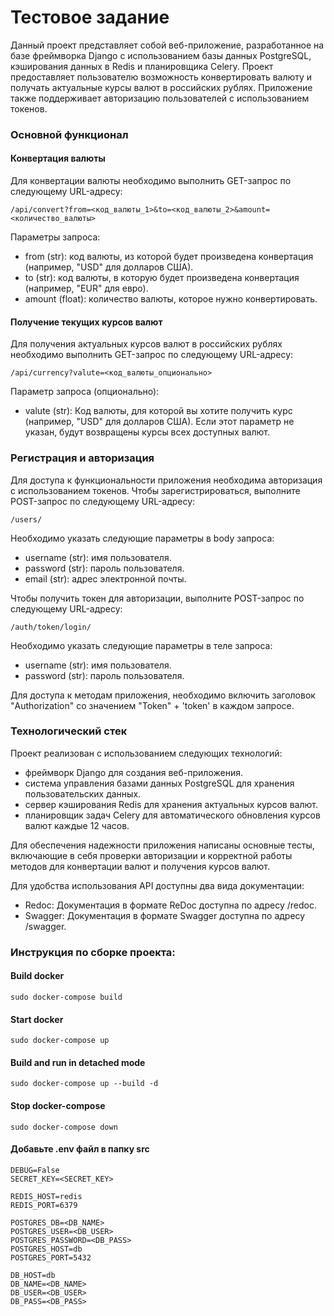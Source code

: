 # Тестовое задание

Данный проект представляет собой веб-приложение, разработанное на базе фреймворка Django с использованием базы данных PostgreSQL, кэширования данных в Redis и планировщика Celery. Проект предоставляет пользователю возможность конвертировать валюту и получать актуальные курсы валют в российских рублях. Приложение также поддерживает авторизацию пользователей с использованием токенов.
<h3>Основной функционал</h3>

<h4>Конвертация валюты</h4>

Для конвертации валюты необходимо выполнить GET-запрос по следующему URL-адресу:
```
/api/convert?from=<код_валюты_1>&to=<код_валюты_2>&amount=<количество_валюты>
```
Параметры запроса:

* from (str): код валюты, из которой будет произведена конвертация (например, "USD" для долларов США).
* to (str): код валюты, в которую будет произведена конвертация (например, "EUR" для евро).
* amount (float): количество валюты, которое нужно конвертировать.

<h4>Получение текущих курсов валют</h4>

Для получения актуальных курсов валют в российских рублях необходимо выполнить GET-запрос по следующему URL-адресу:
```
/api/currency?valute=<код_валюты_опционально>
```
Параметр запроса (опционально):
* valute (str): Код валюты, для которой вы хотите получить курс (например, "USD" для долларов США). Если этот параметр не указан, будут возвращены курсы всех доступных валют.

<h3>Регистрация и авторизация</h3>

Для доступа к функциональности приложения необходима авторизация с использованием токенов.
Чтобы зарегистрироваться, выполните POST-запрос по следующему URL-адресу:
```
/users/
```
Необходимо указать следующие параметры в body запроса:

* username (str): имя пользователя.
* password (str): пароль пользователя.
* email (str): адрес электронной почты.

Чтобы получить токен для авторизации, выполните POST-запрос по следующему URL-адресу:
```
/auth/token/login/
```
Необходимо указать следующие параметры в теле запроса:

* username (str): имя пользователя.
* password (str): пароль пользователя.

Для доступа к методам приложения, необходимо включить заголовок "Authorization" со значением "Token" + 'token' в каждом запросе.

<h3>Технологический стек</h3>
Проект реализован с использованием следующих технологий:

* фреймворк Django для создания веб-приложения.
* система управления базами данных PostgreSQL для хранения пользовательских данных.
* сервер кэширования Redis для хранения актуальных курсов валют.
* планировщик задач Celery для автоматического обновления курсов валют каждые 12 часов.

Для обеспечения надежности приложения написаны основные тесты, включающие в себя проверки авторизации и корректной работы методов для конвертации валют и получения курсов валют.

Для удобства использования API доступны два вида документации:

* Redoc: Документация в формате ReDoc доступна по адресу /redoc.
* Swagger: Документация в формате Swagger доступна по адресу /swagger.
  
<h3> Инструкция по сборке проекта:</h3>

#### Build docker

```
sudo docker-compose build
```

#### Start docker

```
sudo docker-compose up
```

#### Build and run in detached mode

```
sudo docker-compose up --build -d
```

#### Stop docker-compose

```
sudo docker-compose down
```
#### Добавьте .env файл в папку src 

```
DEBUG=False
SECRET_KEY=<SECRET_KEY>

REDIS_HOST=redis
REDIS_PORT=6379

POSTGRES_DB=<DB_NAME>
POSTGRES_USER=<DB_USER>
POSTGRES_PASSWORD=<DB_PASS>
POSTGRES_HOST=db
POSTGRES_PORT=5432

DB_HOST=db
DB_NAME=<DB_NAME>
DB_USER=<DB_USER>
DB_PASS=<DB_PASS>

```
